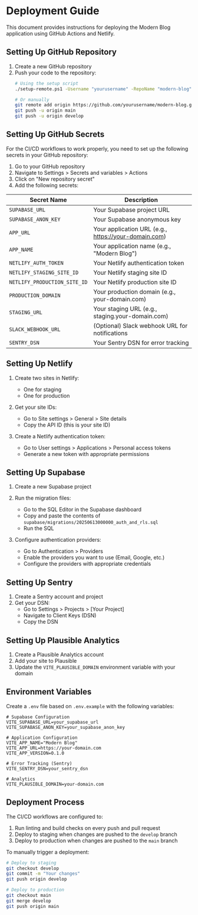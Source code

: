 # Deployment Guide

This document provides instructions for deploying the Modern Blog application using GitHub Actions and Netlify.

## Setting Up GitHub Repository

1. Create a new GitHub repository
2. Push your code to the repository:
   ```bash
   # Using the setup script
   ./setup-remote.ps1 -Username "yourusername" -RepoName "modern-blog"
   
   # Or manually
   git remote add origin https://github.com/yourusername/modern-blog.git
   git push -u origin main
   git push -u origin develop
   ```

## Setting Up GitHub Secrets

For the CI/CD workflows to work properly, you need to set up the following secrets in your GitHub repository:

1. Go to your GitHub repository
2. Navigate to Settings > Secrets and variables > Actions
3. Click on "New repository secret"
4. Add the following secrets:

| Secret Name | Description |
|-------------|-------------|
| `SUPABASE_URL` | Your Supabase project URL |
| `SUPABASE_ANON_KEY` | Your Supabase anonymous key |
| `APP_URL` | Your application URL (e.g., https://your-domain.com) |
| `APP_NAME` | Your application name (e.g., "Modern Blog") |
| `NETLIFY_AUTH_TOKEN` | Your Netlify authentication token |
| `NETLIFY_STAGING_SITE_ID` | Your Netlify staging site ID |
| `NETLIFY_PRODUCTION_SITE_ID` | Your Netlify production site ID |
| `PRODUCTION_DOMAIN` | Your production domain (e.g., your-domain.com) |
| `STAGING_URL` | Your staging URL (e.g., staging.your-domain.com) |
| `SLACK_WEBHOOK_URL` | (Optional) Slack webhook URL for notifications |
| `SENTRY_DSN` | Your Sentry DSN for error tracking |

## Setting Up Netlify

1. Create two sites in Netlify:
   - One for staging
   - One for production

2. Get your site IDs:
   - Go to Site settings > General > Site details
   - Copy the API ID (this is your site ID)

3. Create a Netlify authentication token:
   - Go to User settings > Applications > Personal access tokens
   - Generate a new token with appropriate permissions

## Setting Up Supabase

1. Create a new Supabase project

2. Run the migration files:
   - Go to the SQL Editor in the Supabase dashboard
   - Copy and paste the contents of `supabase/migrations/20250613000000_auth_and_rls.sql`
   - Run the SQL

3. Configure authentication providers:
   - Go to Authentication > Providers
   - Enable the providers you want to use (Email, Google, etc.)
   - Configure the providers with appropriate credentials

## Setting Up Sentry

1. Create a Sentry account and project
2. Get your DSN:
   - Go to Settings > Projects > [Your Project]
   - Navigate to Client Keys (DSN)
   - Copy the DSN

## Setting Up Plausible Analytics

1. Create a Plausible Analytics account
2. Add your site to Plausible
3. Update the `VITE_PLAUSIBLE_DOMAIN` environment variable with your domain

## Environment Variables

Create a `.env` file based on `.env.example` with the following variables:

```
# Supabase Configuration
VITE_SUPABASE_URL=your_supabase_url
VITE_SUPABASE_ANON_KEY=your_supabase_anon_key

# Application Configuration
VITE_APP_NAME="Modern Blog"
VITE_APP_URL=https://your-domain.com
VITE_APP_VERSION=0.1.0

# Error Tracking (Sentry)
VITE_SENTRY_DSN=your_sentry_dsn

# Analytics
VITE_PLAUSIBLE_DOMAIN=your-domain.com
```

## Deployment Process

The CI/CD workflows are configured to:

1. Run linting and build checks on every push and pull request
2. Deploy to staging when changes are pushed to the `develop` branch
3. Deploy to production when changes are pushed to the `main` branch

To manually trigger a deployment:

```bash
# Deploy to staging
git checkout develop
git commit -m "Your changes"
git push origin develop

# Deploy to production
git checkout main
git merge develop
git push origin main
``` 